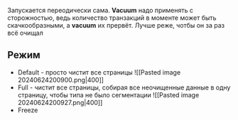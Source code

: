 Запускается переодически сама.
**Vacuum** надо применять с сторожностью, ведь количество транзакций в моменте может быть скачкообразными, а **vacuum** их прервёт. Лучше реже, чотбы он за раз всё очищал

## Режим
- Default - просто чистит все страницы
  ![[Pasted image 20240624200900.png|400]]
- Full - чистит все страницы, собирая все неочищенные данные в одну страницу, чтобы типа не было сегментации
  ![[Pasted image 20240624200927.png|400]]
- Freeze